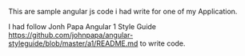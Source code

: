 This are sample angular js code i had write for one of my Application.

I had follow Jonh Papa Angular 1 Style Guide https://github.com/johnpapa/angular-styleguide/blob/master/a1/README.md to write code. 
